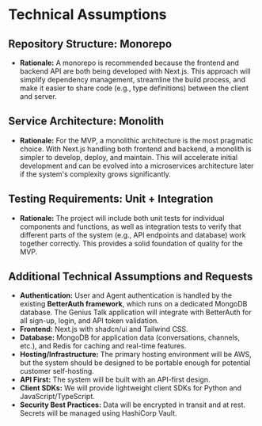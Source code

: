 # Technical Assumptions

## Repository Structure: Monorepo
*   **Rationale:** A monorepo is recommended because the frontend and backend API are both being developed with Next.js. This approach will simplify dependency management, streamline the build process, and make it easier to share code (e.g., type definitions) between the client and server.

## Service Architecture: Monolith
*   **Rationale:** For the MVP, a monolithic architecture is the most pragmatic choice. With Next.js handling both frontend and backend, a monolith is simpler to develop, deploy, and maintain. This will accelerate initial development and can be evolved into a microservices architecture later if the system's complexity grows significantly.

## Testing Requirements: Unit + Integration
*   **Rationale:** The project will include both unit tests for individual components and functions, as well as integration tests to verify that different parts of the system (e.g., API endpoints and database) work together correctly. This provides a solid foundation of quality for the MVP.

## Additional Technical Assumptions and Requests
*   **Authentication:** User and Agent authentication is handled by the existing **BetterAuth framework**, which runs on a dedicated MongoDB database. The Genius Talk application will integrate with BetterAuth for all sign-up, login, and API token validation.
*   **Frontend:** Next.js with shadcn/ui and Tailwind CSS.
*   **Database:** MongoDB for application data (conversations, channels, etc.), and Redis for caching and real-time features.
*   **Hosting/Infrastructure:** The primary hosting environment will be AWS, but the system should be designed to be portable enough for potential customer self-hosting.
*   **API First:** The system will be built with an API-first design.
*   **Client SDKs:** We will provide lightweight client SDKs for Python and JavaScript/TypeScript.
*   **Security Best Practices:** Data will be encrypted in transit and at rest. Secrets will be managed using HashiCorp Vault.
